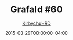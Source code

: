 ---
title: "Grafald #60"
type: "image"
date: 2015-03-29T00:00:00-04:00
draft: false
categories:
- comics
- collaborations
tags:
- grafald
image_path: "../img/2015/60.png"
alt_text: ""
is_subpage: true
author: "[KirbychuHRD](https://cohost.org/KirbychuHRD)"
---